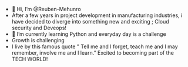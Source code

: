 - 👋 Hi, I’m @Reuben-Mehunro
- After a few years in project development in manufacturing industries, i have decided to diverge into something new and exciting ;  Cloud security and Deveops!
- 🌱 I’m currently learning Python and everyday day is a challenge
- Growth is challenging
- I live by this famous quote
" Tell me and I forget, teach me and I may remember, involve me and I learn.”
Excited to becoming part of the TECH WORLD!
